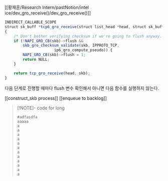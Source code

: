 [[황재훈/Research Intern/pastNotion/intel ice/dev_gro_receive()/dev_gro_receive()]]

```JavaScript
INDIRECT_CALLABLE_SCOPE
struct sk_buff *tcp6_gro_receive(struct list_head *head, struct sk_buff *skb)
{
	/* Don't bother verifying checksum if we're going to flush anyway. */
	if (!NAPI_GRO_CB(skb)->flush &&
	    skb_gro_checksum_validate(skb, IPPROTO_TCP,
				      ip6_gro_compute_pseudo)) {
		NAPI_GRO_CB(skb)->flush = 1;
		return NULL;
	}

	return tcp_gro_receive(head, skb);
}
```

다음 단계로 진행할 때마다 flush 변수 확인해서 아니면 다음 함수를 실행하지 않는다.


[[construct_skb process]]
[[enqueue to backlog]]

>[!NOTE]- code for long
>```
>#adfasdfa
>aaaaa
>a
>a
>a
>a
>a
>a
>a
>a
>a
>a
>a
>a
>
>```